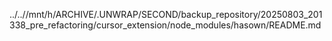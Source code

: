 ../..//mnt/h/ARCHIVE/.UNWRAP/SECOND/backup_repository/20250803_201338_pre_refactoring/cursor_extension/node_modules/hasown/README.md